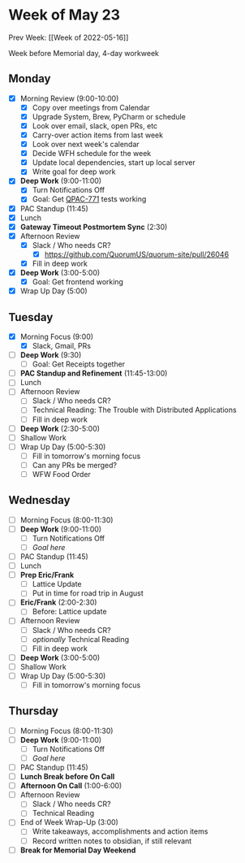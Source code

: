 # Week of May 23
Prev Week: [[Week of 2022-05-16]]

Week before Memorial day, 4-day workweek

## Monday
 - [x] Morning Review (9:00-10:00)
	 - [x] Copy over meetings from Calendar
	 - [x] Upgrade System, Brew, PyCharm or schedule
	 - [x] Look over email, slack, open PRs, etc
	 - [x] Carry-over action items from last week
	 - [x] Look over next week's calendar
	 - [x] Decide WFH schedule for the week
	 - [x] Update local dependencies, start up local server
	 - [x] Write goal for deep work
 - [x] **Deep Work** (9:00-11:00)
	 - [x] Turn Notifications Off
	 - [x] Goal: Get [QPAC-771](https://github.com/QuorumUS/quorum-site/pull/25979) tests working
 - [x] PAC Standup (11:45)
 - [x] Lunch
 - [x] **Gateway Timeout Postmortem Sync** (2:30)
 - [x] Afternoon Review
	 - [x] Slack / Who needs CR?
		 - [x] https://github.com/QuorumUS/quorum-site/pull/26046
	 - [x] Fill in deep work
 - [x] **Deep Work** (3:00-5:00)
	 - [x] Goal: Get frontend working
 - [x] Wrap Up Day (5:00)

## Tuesday
 - [x] Morning Focus (9:00)
	 - [x] Slack, Gmail, PRs
 - [ ] **Deep Work** (9:30)
	 - [ ] Goal: Get Receipts together
 - [ ] **PAC Standup and Refinement** (11:45-13:00)
 - [ ] Lunch
 - [ ] Afternoon Review
	 - [ ] Slack / Who needs CR?
	 - [ ] Technical Reading: The Trouble with Distributed Applications
	 - [ ] Fill in deep work
 - [ ] **Deep Work** (2:30-5:00)
 - [ ] Shallow Work
 - [ ] Wrap Up Day (5:00-5:30)
	 - [ ] Fill in tomorrow's morning focus
	 - [ ] Can any PRs be merged?
	 - [ ] WFW Food Order

## Wednesday
 - [ ] Morning Focus (8:00-11:30)
 - [ ] **Deep Work** (9:00-11:00)
	 - [ ] Turn Notifications Off
	 - [ ] *Goal here*
 - [ ] PAC Standup (11:45)
 - [ ] Lunch
 - [ ] **Prep Eric/Frank**
	 - [ ] Lattice Update
	 - [ ] Put in time for road trip in August
 - [ ] **Eric/Frank** (2:00-2:30)
	 - [ ] Before: Lattice update
 - [ ] Afternoon Review
	 - [ ] Slack / Who needs CR?
	 - [ ] *optionally* Technical Reading
	 - [ ] Fill in deep work
 - [ ] **Deep Work** (3:00-5:00)
 - [ ] Shallow Work
 - [ ] Wrap Up Day (5:00-5:30)
	 - [ ] Fill in tomorrow's morning focus

## Thursday
 - [ ] Morning Focus (8:00-11:30)
 - [ ] **Deep Work** (9:00-11:00)
	 - [ ] Turn Notifications Off
	 - [ ] *Goal here*
 - [ ] PAC Standup (11:45)
 - [ ] **Lunch Break before On Call**
 - [ ] **Afternoon On Call** (1:00-6:00)
 - [ ] Afternoon Review
	 - [ ] Slack / Who needs CR?
	 - [ ] Technical Reading
 - [ ] End of Week Wrap-Up (3:00)
	 - [ ] Write takeaways, accomplishments and action items
	 - [ ] Record written notes to obsidian, if still relevant
 - [ ] **Break for Memorial Day Weekend**